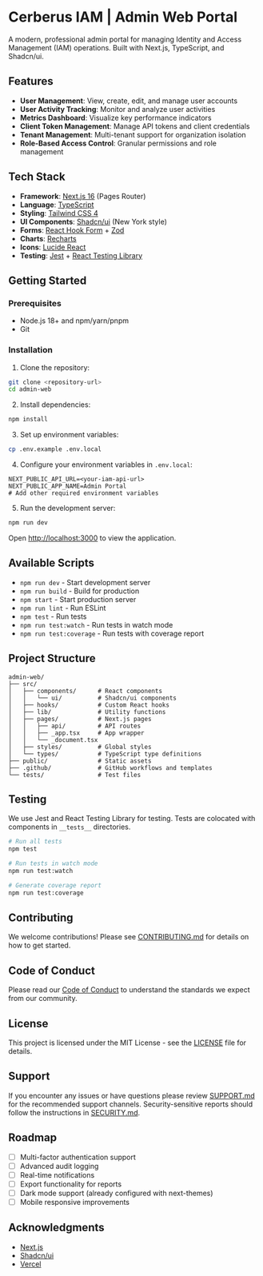 # Cerberus IAM | Admin Web Portal

A modern, professional admin portal for managing Identity and Access Management (IAM) operations. Built with Next.js, TypeScript, and Shadcn/ui.

## Features

- **User Management**: View, create, edit, and manage user accounts
- **User Activity Tracking**: Monitor and analyze user activities
- **Metrics Dashboard**: Visualize key performance indicators
- **Client Token Management**: Manage API tokens and client credentials
- **Tenant Management**: Multi-tenant support for organization isolation
- **Role-Based Access Control**: Granular permissions and role management

## Tech Stack

- **Framework**: [Next.js 16](https://nextjs.org/) (Pages Router)
- **Language**: [TypeScript](https://www.typescriptlang.org/)
- **Styling**: [Tailwind CSS 4](https://tailwindcss.com/)
- **UI Components**: [Shadcn/ui](https://ui.shadcn.com/) (New York style)
- **Forms**: [React Hook Form](https://react-hook-form.com/) + [Zod](https://zod.dev/)
- **Charts**: [Recharts](https://recharts.org/)
- **Icons**: [Lucide React](https://lucide.dev/)
- **Testing**: [Jest](https://jestjs.io/) + [React Testing Library](https://testing-library.com/)

## Getting Started

### Prerequisites

- Node.js 18+ and npm/yarn/pnpm
- Git

### Installation

1. Clone the repository:

```bash
git clone <repository-url>
cd admin-web
```

2. Install dependencies:

```bash
npm install
```

3. Set up environment variables:

```bash
cp .env.example .env.local
```

4. Configure your environment variables in `.env.local`:

```env
NEXT_PUBLIC_API_URL=<your-iam-api-url>
NEXT_PUBLIC_APP_NAME=Admin Portal
# Add other required environment variables
```

5. Run the development server:

```bash
npm run dev
```

Open [http://localhost:3000](http://localhost:3000) to view the application.

## Available Scripts

- `npm run dev` - Start development server
- `npm run build` - Build for production
- `npm start` - Start production server
- `npm run lint` - Run ESLint
- `npm test` - Run tests
- `npm run test:watch` - Run tests in watch mode
- `npm run test:coverage` - Run tests with coverage report

## Project Structure

```
admin-web/
├── src/
│   ├── components/      # React components
│   │   └── ui/          # Shadcn/ui components
│   ├── hooks/           # Custom React hooks
│   ├── lib/             # Utility functions
│   ├── pages/           # Next.js pages
│   │   ├── api/         # API routes
│   │   ├── _app.tsx     # App wrapper
│   │   └── _document.tsx
│   ├── styles/          # Global styles
│   └── types/           # TypeScript type definitions
├── public/              # Static assets
├── .github/             # GitHub workflows and templates
└── tests/               # Test files
```

## Testing

We use Jest and React Testing Library for testing. Tests are colocated with components in `__tests__` directories.

```bash
# Run all tests
npm test

# Run tests in watch mode
npm run test:watch

# Generate coverage report
npm run test:coverage
```

## Contributing

We welcome contributions! Please see [CONTRIBUTING.md](CONTRIBUTING.md) for details on how to get started.

## Code of Conduct

Please read our [Code of Conduct](CODE_OF_CONDUCT.md) to understand the standards we expect from our community.

## License

This project is licensed under the MIT License - see the [LICENSE](LICENSE) file for details.

## Support

If you encounter any issues or have questions please review [SUPPORT.md](SUPPORT.md) for the recommended support channels. Security-sensitive reports should follow the instructions in [SECURITY.md](SECURITY.md).

## Roadmap

- [ ] Multi-factor authentication support
- [ ] Advanced audit logging
- [ ] Real-time notifications
- [ ] Export functionality for reports
- [ ] Dark mode support (already configured with next-themes)
- [ ] Mobile responsive improvements

## Acknowledgments

- [Next.js](https://nextjs.org/)
- [Shadcn/ui](https://ui.shadcn.com/)
- [Vercel](https://vercel.com/)
